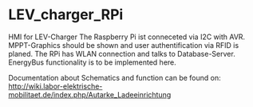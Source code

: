 LEV_charger_RPi
===============

HMI for LEV-Charger
The Raspberry Pi ist conneceted via I2C with AVR. MPPT-Graphics should be shown and user authentification via RFID is planed. 
The RPi has WLAN connection and talks to Database-Server. EnergyBus functionality is to be implemented here.

Documentation about Schematics and function can be found on:
http://wiki.labor-elektrische-mobilitaet.de/index.php/Autarke_Ladeeinrichtung
